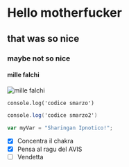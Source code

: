 # Hello motherfucker

## that was so nice

### maybe not so nice

#### mille falchi
![mille falchi](https://vignette.wikia.nocookie.net/dom-uchiha/images/4/49/Tumblr_p0iqsjKipq1vtm42eo1_500.gif/revision/latest?cb=20180822100306&path-prefix=it)

```
console.log('codice smarzo')
```
``` c#
console.log('codice smarzo2')
```


``` javascript
var myVar = "Sharingan Ipnotico!";
```

- [X] Concentra il chakra
- [X] Pensa al ragu del AVIS
- [ ] Vendetta
